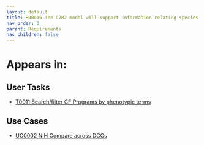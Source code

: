 ```yaml
---
layout: default
title: R00016 The C2M2 model will support information relating species terms to CF programs
nav_order: 3
parent: Requirements
has_children: false
---
```


# Appears in:


## User Tasks

-   [T0011 Search/filter CF Programs by phenotypic terms](../user-tasks/t0011-searchfilter-common-fund-programs-by-phenotypic-terms.md)

## Use Cases

-   [UC0002 NIH Compare across DCCs](../use-cases/multi-compare-custodian.md)
